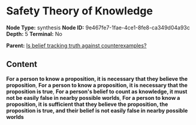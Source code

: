 # Safety Theory of Knowledge

**Node Type:** synthesis
**Node ID:** 9e467fe7-1fae-4ce1-8fe8-ca349d04a93c
**Depth:** 5
**Terminal:** No

**Parent:** [Is belief tracking truth against counterexamples?](is-belief-tracking-truth-against-counterexamples-antithesis-c48c943b-e721-4965-9d3d-4fb2a7c447ad.md)

## Content

**For a person to know a proposition, it is necessary that they believe the proposition**, **For a person to know a proposition, it is necessary that the proposition is true**, **For a person's belief to count as knowledge, it must not be easily false in nearby possible worlds**, **For a person to know a proposition, it is sufficient that they believe the proposition, the proposition is true, and their belief is not easily false in nearby possible worlds**
